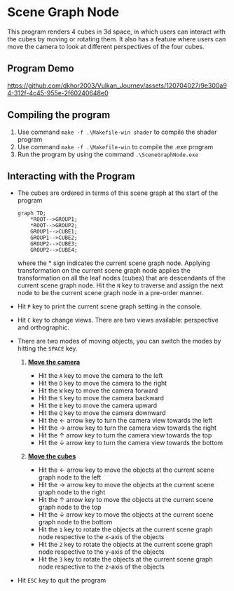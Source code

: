 # Scene Graph Node
This program renders 4 cubes in 3d space, in which users can interact with the cubes by moving or rotating them. It also has a feature where users can move the camera to look at different perspectives of the four cubes. 

## Program Demo
https://github.com/dkhor2003/Vulkan_Journey/assets/120704027/9e300a94-312f-4c45-955e-2f60240648e0 

## Compiling the program
1. Use command `make -f .\Makefile-win shader` to compile the shader program
2. Use command `make -f .\Makefile-win` to compile the .exe program
3. Run the program by using the command `.\SceneGraphNode.exe`

## Interacting with the Program
- The cubes are ordered in terms of this scene graph at the start of the program
    ```mermaid
    graph TD;
        *ROOT-->GROUP1;
        *ROOT-->GROUP2;
        GROUP1-->CUBE1;
        GROUP1-->CUBE2;
        GROUP2-->CUBE3;
        GROUP2-->CUBE4;
    ```

    where the * sign indicates the current scene graph node. Applying transformation on the current scene graph node applies the transformation on all the leaf nodes (cubes) that are descendants of the current scene graph node. Hit the `N` key to traverse and assign the next node to be the current scene graph node in a pre-order manner. 

- Hit `P` key to print the current scene graph setting in the console. 

- Hit `C` key to change views. There are two views available: perspective and orthographic. 

- There are two modes of moving objects, you can switch the modes by hitting the `SPACE` key.  

    1. <ins>**Move the camera**</ins>
        - Hit the `A` key to move the camera to the left 
        - Hit the `D` key to move the camera to the right
        - Hit the `W` key to move the camera forward 
        - Hit the `S` key to move the camera backward 
        - Hit the `E` key to move the camera upward
        - Hit the `Q` key to move the camera downward 
        - Hit the &larr; arrow key to turn the camera view towards the left
        - Hit the &rarr; arrow key to turn the camera view towards the right
        - Hit the &uarr; arrow key to turn the camera view towards the top
        - Hit the &darr; arrow key to turn the camera view towards the bottom

    2. <ins>**Move the cubes**</ins>
        - Hit the &larr; arrow key to move the objects at the current scene graph node to the left
        - Hit the &rarr; arrow key to move the objects at the current scene graph node to the right
        - Hit the &uarr; arrow key to move the objects at the current scene graph node to the top
        - Hit the &darr; arrow key to move the objects at the current scene graph node to the bottom
        - Hit the `1` key to rotate the objects at the current scene graph node respective to the x-axis of the objects
        - Hit the `2` key to rotate the objects at the current scene graph node respective to the y-axis of the objects
        - Hit the `3` key to rotate the objects at the current scene graph node respective to the z-axis of the objects

- Hit `ESC` key to quit the program
